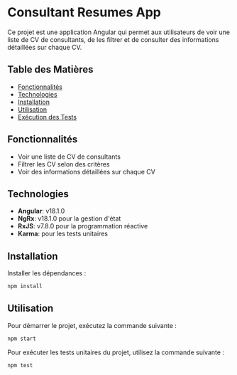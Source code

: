 # Consultant Resumes App

Ce projet est une application Angular qui permet aux utilisateurs de voir une liste de CV de consultants, de les filtrer et de consulter des informations détaillées sur chaque CV.

## Table des Matières

- [Fonctionnalités](#fonctionnalités)
- [Technologies](#technologies)
- [Installation](#installation)
- [Utilisation](#utilisation)
- [Exécution des Tests](#exécution-des-tests)

## Fonctionnalités

- Voir une liste de CV de consultants
- Filtrer les CV selon des critères
- Voir des informations détaillées sur chaque CV

## Technologies

- **Angular**: v18.1.0
- **NgRx**: v18.1.0 pour la gestion d'état
- **RxJS**: v7.8.0 pour la programmation réactive
- **Karma**: pour les tests unitaires

## Installation

Installer les dépendances :

```sh
npm install
```

## Utilisation

Pour démarrer le projet, exécutez la commande suivante :

```sh
npm start
```

Pour exécuter les tests unitaires du projet, utilisez la commande suivante :

```sh
npm test
```
